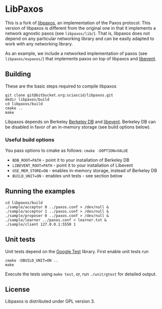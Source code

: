 # LibPaxos

This is a fork of [libpaxos](http://libpaxos.sourceforge.net/), an implementation of the Paxos protocol. This version of libpaxos is different from the original one in that it implements a network agnostic paxos (see ```libpaxos/lib/```). That is, libpaxos does not depend on any particular networking library and can be easily adapted to work with any networking library. 

As an example, we include a networked implementation of paxos (see ```libpaxos/evpaxos/```) that implements paxos on top of libpaxos and [libevent](http://www.libevent.org).

## Building

These are the basic steps required to compile libpaxos

	git clone git@bitbucket.org:sciascid/libpaxos.git
	mkdir libpaxos/build
	cd libpaxos/build
	cmake ..
	make

Libpaxos depends on Berkeley [Berkeley DB](http://www.oracle.com/technetwork/products/berkeleydb/overview/index.html) and [libevent](http://www.libevent.org). Berkeley DB can be disabled in favor of an in-memory storage (see build options below).

### Useful build options

You pass options to cmake as follows: ```cmake -DOPTION=VALUE```

- ```BDB_ROOT=PATH```  - point it to your installation of Berkeley DB
- ```LIBEVENT_ROOT=PATH``` -  point it to your installation of Libevent
- ```USE_MEM_STORE=ON``` - enables in-memory storage, instead of Berkeley DB
- ```BUILD_UNIT=ON``` -  enables unit tests - see section below

## Running the examples

	cd libpaxos/build
	./sample/acceptor 0 ../paxos.conf > /dev/null &
	./sample/acceptor 1 ../paxos.conf > /dev/null &
	./sample/proposer 0 ../paxos.conf > /dev/null &
	./sample/learner ../paxos.conf > learner.txt &
	./sample/client 127.0.0.1:5550 1
	
##  Unit tests

Unit tests depend on the [Google Test](http://code.google.com/p/googletest/) library. First enable unit tests run

	cmake -DBUILD_UNIT=ON ..
	make

Execute the tests using ```make test```, or, run ```./unit/gtest``` for detailed output.

## License

Libpaxos is distributed under GPL version 3.
